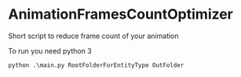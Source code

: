 # AnimationFramesCountOptimizer
Short script to reduce frame count of your animation


To run you need python 3

```
python .\main.py RootFolderForEntityType OutFolder
```

